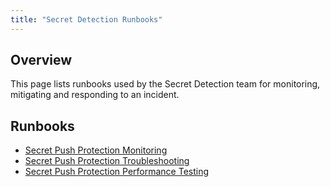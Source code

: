 ```yaml
---
title: "Secret Detection Runbooks"
---
```


## Overview

This page lists runbooks used by the Secret Detection team for monitoring, mitigating and responding to an incident.

## Runbooks

* [Secret Push Protection Monitoring](secret-push-protection-monitoring)
* [Secret Push Protection Troubleshooting](secret-push-protection-troubleshooting)
* [Secret Push Protection Performance Testing](secret-push-protection-performance-testing)
